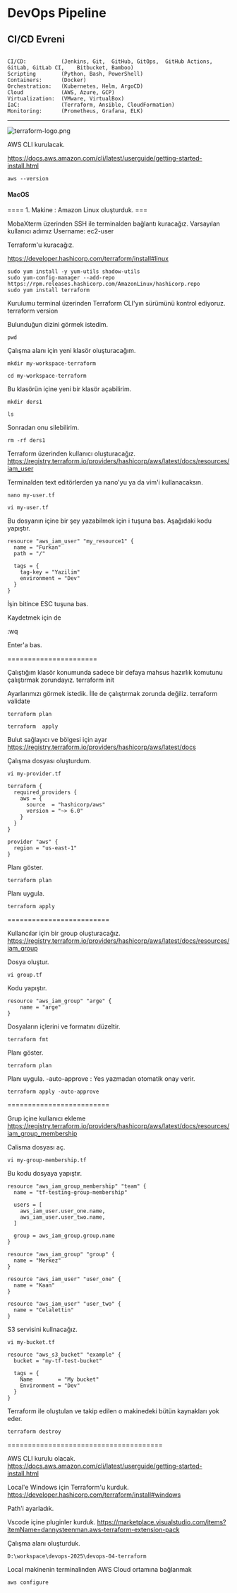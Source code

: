 # DevOps Pipeline

## CI/CD Evreni

```

CI/CD:           (Jenkins, Git,  GitHub, GitOps,  GitHub Actions,    GitLab, GitLab CI,    Bitbucket, Bamboo)
Scripting        (Python, Bash, PowerShell)
Containers:      (Docker)
Orchestration:   (Kubernetes, Helm, ArgoCD)
Cloud            (AWS, Azure, GCP)
Virtualization:  (VMware, VirtualBox)
IaC:             (Terraform, Ansible, CloudFormation)
Monitoring:      (Prometheus, Grafana, ELK)
```
<hr>

![terraform-logo.png](terraform-logo.png)

AWS CLI kurulacak.

https://docs.aws.amazon.com/cli/latest/userguide/getting-started-install.html

```
aws --version
```


#### MacOS

==== 1. Makine : Amazon Linux oluşturduk. ===

MobaXterm üzerinden SSH ile terminalden bağlantı kuracağız.
Varsayılan kullanıcı adımız Username: ec2-user

Terraform'u kuracağız.

https://developer.hashicorp.com/terraform/install#linux

```
sudo yum install -y yum-utils shadow-utils
sudo yum-config-manager --add-repo https://rpm.releases.hashicorp.com/AmazonLinux/hashicorp.repo
sudo yum install terraform 
```

Kurulumu terminal üzerinden Terraform CLI'yın sürümünü kontrol ediyoruz. 
terraform version

Bulunduğun dizini görmek istedim.
```
pwd
```

Çalışma alanı için yeni klasör oluşturacağım. 
```
mkdir my-workspace-terraform

cd my-workspace-terraform
```

Bu klasörün içine yeni bir klasör açabilirim. 
```
mkdir ders1

ls
```

Sonradan onu silebilirim.
```
rm -rf ders1
```



Terraform üzerinden kullanıcı oluşturacağız.
https://registry.terraform.io/providers/hashicorp/aws/latest/docs/resources/iam_user

Terminalden text editörlerden ya nano'yu ya da vim'i kullanacaksın.
```
nano my-user.tf
```

```
vi my-user.tf
```

Bu dosyanın içine bir şey yazabilmek için i tuşuna bas.
Aşağıdaki kodu yapıştır.

```
resource "aws_iam_user" "my_resource1" {
  name = "Furkan"
  path = "/"

  tags = {
    tag-key = "Yazilim"
	environment = "Dev"
  }
}
```

İşin bitince ESC tuşuna bas.

Kaydetmek için de 

:wq

Enter'a bas.








======================

Çalıştığım klasör konumunda sadece bir defaya mahsus hazırlık komutunu çalıştırmak zorundayız.
terraform init


Ayarlarımızı görmek istedik. İlle de çalıştırmak zorunda değiliz.
terraform validate

```
terraform plan

terraform  apply
```


Bulut sağlayıcı ve bölgesi için ayar
https://registry.terraform.io/providers/hashicorp/aws/latest/docs

Çalışma dosyası oluşturdum.
```
vi my-provider.tf
```

```
terraform {
  required_providers {
    aws = {
      source  = "hashicorp/aws"
      version = "~> 6.0"
    }
  }
}

provider "aws" {
  region = "us-east-1"
}
```

Planı göster.
```
terraform plan
```

Planı uygula.
```
terraform apply
```

=========================

Kullancılar için bir group oluşturacağız.
https://registry.terraform.io/providers/hashicorp/aws/latest/docs/resources/iam_group

Dosya oluştur.
```
vi group.tf 
```


Kodu yapıştır.
```
resource "aws_iam_group" "arge" {
	name = "arge"
}
```




Dosyaların içlerini ve formatını düzeltir.
```
terraform fmt
```

Planı göster.
```
terraform plan
```

Planı uygula. -auto-approve :  Yes yazmadan otomatik onay verir.
```
terraform apply -auto-approve
```



=========================


Grup içine kullanıcı ekleme
https://registry.terraform.io/providers/hashicorp/aws/latest/docs/resources/iam_group_membership

Calisma dosyası aç. 
```
vi my-group-membership.tf
```


Bu kodu dosyaya yapıştır.
```
resource "aws_iam_group_membership" "team" {
  name = "tf-testing-group-membership"

  users = [
    aws_iam_user.user_one.name,
    aws_iam_user.user_two.name,
  ]

  group = aws_iam_group.group.name
}

resource "aws_iam_group" "group" {
  name = "Merkez"
}

resource "aws_iam_user" "user_one" {
  name = "Kaan"
}

resource "aws_iam_user" "user_two" {
  name = "Celalettin"
}
```




S3 servisini kullnacağız.
```
vi my-bucket.tf
```

```
resource "aws_s3_bucket" "example" {
  bucket = "my-tf-test-bucket"

  tags = {
    Name        = "My bucket"
    Environment = "Dev"
  }
}
```


Terraform ile oluştulan ve takip edilen o makinedeki bütün kaynakları yok eder.
```
terraform destroy
```

======================================

AWS CLI kurulu olacak.
https://docs.aws.amazon.com/cli/latest/userguide/getting-started-install.html


Local'e Windows için Terraform'u kurduk.
https://developer.hashicorp.com/terraform/install#windows


Path'i ayarladık.

Vscode içine pluginler kurduk.
https://marketplace.visualstudio.com/items?itemName=dannysteenman.aws-terraform-extension-pack


Çalışma alanı oluşturduk.
```
D:\workspace\devops-2025\devops-04-terraform
```


Local makinenin terminalinden AWS Cloud ortamına bağlanmak
```
aws configure 
```
